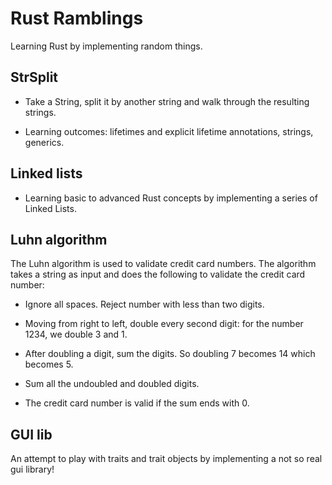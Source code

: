 # Rust Ramblings

Learning Rust by implementing random things.

## StrSplit

- Take a String, split it by another string and walk through the resulting strings.

- Learning outcomes: lifetimes and explicit lifetime annotations, strings, generics.

## Linked lists

- Learning basic to advanced Rust concepts by implementing a series of Linked Lists.

## Luhn algorithm

The Luhn algorithm is used to validate credit card numbers. The algorithm takes a string as input and does the following to validate the credit card number:

- Ignore all spaces. Reject number with less than two digits.

- Moving from right to left, double every second digit: for the number 1234, we double 3 and 1.

- After doubling a digit, sum the digits. So doubling 7 becomes 14 which becomes 5.

- Sum all the undoubled and doubled digits.

- The credit card number is valid if the sum ends with 0.

## GUI lib

An attempt to play with traits and trait objects by implementing a not so real gui library!
